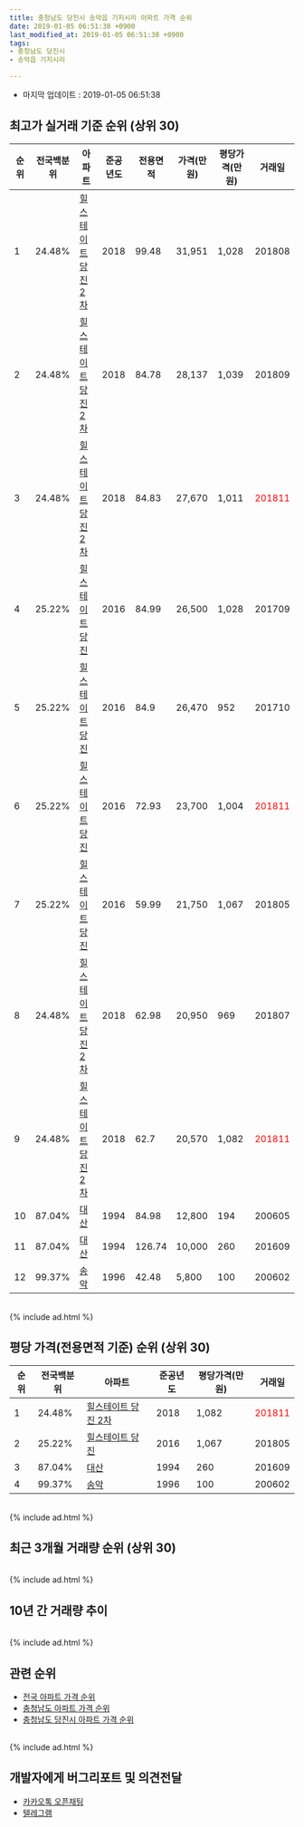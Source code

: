 ```yaml
---
title: 충청남도 당진시 송악읍 기지시리 아파트 가격 순위
date: 2019-01-05 06:51:38 +0900
last_modified_at: 2019-01-05 06:51:38 +0900
tags:
- 충청남도 당진시
- 송악읍 기지시리

---
```


* 마지막 업데이트 : 2019-01-05 06:51:38

## 최고가 실거래 기준 순위 (상위 30)


|순위|전국백분위|아파트|준공년도|전용면적|가격(만원)|평당가격(만원)|거래일|
|---|---|---|---|---|---|---|---|
|1|24.48%|[힐스테이트 당진 2차](https://search.naver.com/search.naver?query=%EC%B6%A9%EC%B2%AD%EB%82%A8%EB%8F%84+%EB%8B%B9%EC%A7%84%EC%8B%9C+%EC%86%A1%EC%95%85%EC%9D%8D+%EA%B8%B0%EC%A7%80%EC%8B%9C%EB%A6%AC+%ED%9E%90%EC%8A%A4%ED%85%8C%EC%9D%B4%ED%8A%B8+%EB%8B%B9%EC%A7%84+2%EC%B0%A8)|2018|99.48|31,951|1,028|201808|
|2|24.48%|[힐스테이트 당진 2차](https://search.naver.com/search.naver?query=%EC%B6%A9%EC%B2%AD%EB%82%A8%EB%8F%84+%EB%8B%B9%EC%A7%84%EC%8B%9C+%EC%86%A1%EC%95%85%EC%9D%8D+%EA%B8%B0%EC%A7%80%EC%8B%9C%EB%A6%AC+%ED%9E%90%EC%8A%A4%ED%85%8C%EC%9D%B4%ED%8A%B8+%EB%8B%B9%EC%A7%84+2%EC%B0%A8)|2018|84.78|28,137|1,039|201809|
|3|24.48%|[힐스테이트 당진 2차](https://search.naver.com/search.naver?query=%EC%B6%A9%EC%B2%AD%EB%82%A8%EB%8F%84+%EB%8B%B9%EC%A7%84%EC%8B%9C+%EC%86%A1%EC%95%85%EC%9D%8D+%EA%B8%B0%EC%A7%80%EC%8B%9C%EB%A6%AC+%ED%9E%90%EC%8A%A4%ED%85%8C%EC%9D%B4%ED%8A%B8+%EB%8B%B9%EC%A7%84+2%EC%B0%A8)|2018|84.83|27,670|1,011|<span style="color:red">201811</span>|
|4|25.22%|[힐스테이트 당진](https://search.naver.com/search.naver?query=%EC%B6%A9%EC%B2%AD%EB%82%A8%EB%8F%84+%EB%8B%B9%EC%A7%84%EC%8B%9C+%EC%86%A1%EC%95%85%EC%9D%8D+%EA%B8%B0%EC%A7%80%EC%8B%9C%EB%A6%AC+%ED%9E%90%EC%8A%A4%ED%85%8C%EC%9D%B4%ED%8A%B8+%EB%8B%B9%EC%A7%84)|2016|84.99|26,500|1,028|201709|
|5|25.22%|[힐스테이트 당진](https://search.naver.com/search.naver?query=%EC%B6%A9%EC%B2%AD%EB%82%A8%EB%8F%84+%EB%8B%B9%EC%A7%84%EC%8B%9C+%EC%86%A1%EC%95%85%EC%9D%8D+%EA%B8%B0%EC%A7%80%EC%8B%9C%EB%A6%AC+%ED%9E%90%EC%8A%A4%ED%85%8C%EC%9D%B4%ED%8A%B8+%EB%8B%B9%EC%A7%84)|2016|84.9|26,470|952|201710|
|6|25.22%|[힐스테이트 당진](https://search.naver.com/search.naver?query=%EC%B6%A9%EC%B2%AD%EB%82%A8%EB%8F%84+%EB%8B%B9%EC%A7%84%EC%8B%9C+%EC%86%A1%EC%95%85%EC%9D%8D+%EA%B8%B0%EC%A7%80%EC%8B%9C%EB%A6%AC+%ED%9E%90%EC%8A%A4%ED%85%8C%EC%9D%B4%ED%8A%B8+%EB%8B%B9%EC%A7%84)|2016|72.93|23,700|1,004|<span style="color:red">201811</span>|
|7|25.22%|[힐스테이트 당진](https://search.naver.com/search.naver?query=%EC%B6%A9%EC%B2%AD%EB%82%A8%EB%8F%84+%EB%8B%B9%EC%A7%84%EC%8B%9C+%EC%86%A1%EC%95%85%EC%9D%8D+%EA%B8%B0%EC%A7%80%EC%8B%9C%EB%A6%AC+%ED%9E%90%EC%8A%A4%ED%85%8C%EC%9D%B4%ED%8A%B8+%EB%8B%B9%EC%A7%84)|2016|59.99|21,750|1,067|201805|
|8|24.48%|[힐스테이트 당진 2차](https://search.naver.com/search.naver?query=%EC%B6%A9%EC%B2%AD%EB%82%A8%EB%8F%84+%EB%8B%B9%EC%A7%84%EC%8B%9C+%EC%86%A1%EC%95%85%EC%9D%8D+%EA%B8%B0%EC%A7%80%EC%8B%9C%EB%A6%AC+%ED%9E%90%EC%8A%A4%ED%85%8C%EC%9D%B4%ED%8A%B8+%EB%8B%B9%EC%A7%84+2%EC%B0%A8)|2018|62.98|20,950|969|201807|
|9|24.48%|[힐스테이트 당진 2차](https://search.naver.com/search.naver?query=%EC%B6%A9%EC%B2%AD%EB%82%A8%EB%8F%84+%EB%8B%B9%EC%A7%84%EC%8B%9C+%EC%86%A1%EC%95%85%EC%9D%8D+%EA%B8%B0%EC%A7%80%EC%8B%9C%EB%A6%AC+%ED%9E%90%EC%8A%A4%ED%85%8C%EC%9D%B4%ED%8A%B8+%EB%8B%B9%EC%A7%84+2%EC%B0%A8)|2018|62.7|20,570|1,082|<span style="color:red">201811</span>|
|10|87.04%|[대산](https://search.naver.com/search.naver?query=%EC%B6%A9%EC%B2%AD%EB%82%A8%EB%8F%84+%EB%8B%B9%EC%A7%84%EC%8B%9C+%EC%86%A1%EC%95%85%EC%9D%8D+%EA%B8%B0%EC%A7%80%EC%8B%9C%EB%A6%AC+%EB%8C%80%EC%82%B0)|1994|84.98|12,800|194|200605|
|11|87.04%|[대산](https://search.naver.com/search.naver?query=%EC%B6%A9%EC%B2%AD%EB%82%A8%EB%8F%84+%EB%8B%B9%EC%A7%84%EC%8B%9C+%EC%86%A1%EC%95%85%EC%9D%8D+%EA%B8%B0%EC%A7%80%EC%8B%9C%EB%A6%AC+%EB%8C%80%EC%82%B0)|1994|126.74|10,000|260|201609|
|12|99.37%|[송악](https://search.naver.com/search.naver?query=%EC%B6%A9%EC%B2%AD%EB%82%A8%EB%8F%84+%EB%8B%B9%EC%A7%84%EC%8B%9C+%EC%86%A1%EC%95%85%EC%9D%8D+%EA%B8%B0%EC%A7%80%EC%8B%9C%EB%A6%AC+%EC%86%A1%EC%95%85)|1996|42.48|5,800|100|200602|


<br>
{% include ad.html %}
<br>

## 평당 가격(전용면적 기준) 순위 (상위 30)


|순위|전국백분위|아파트|준공년도|평당가격(만원)|거래일|
|---|---|---|---|---|---|
|1|24.48%|[힐스테이트 당진 2차](https://search.naver.com/search.naver?query=%EC%B6%A9%EC%B2%AD%EB%82%A8%EB%8F%84+%EB%8B%B9%EC%A7%84%EC%8B%9C+%EC%86%A1%EC%95%85%EC%9D%8D+%EA%B8%B0%EC%A7%80%EC%8B%9C%EB%A6%AC+%ED%9E%90%EC%8A%A4%ED%85%8C%EC%9D%B4%ED%8A%B8+%EB%8B%B9%EC%A7%84+2%EC%B0%A8)|2018|1,082|<span style="color:red">201811</span>|
|2|25.22%|[힐스테이트 당진](https://search.naver.com/search.naver?query=%EC%B6%A9%EC%B2%AD%EB%82%A8%EB%8F%84+%EB%8B%B9%EC%A7%84%EC%8B%9C+%EC%86%A1%EC%95%85%EC%9D%8D+%EA%B8%B0%EC%A7%80%EC%8B%9C%EB%A6%AC+%ED%9E%90%EC%8A%A4%ED%85%8C%EC%9D%B4%ED%8A%B8+%EB%8B%B9%EC%A7%84)|2016|1,067|201805|
|3|87.04%|[대산](https://search.naver.com/search.naver?query=%EC%B6%A9%EC%B2%AD%EB%82%A8%EB%8F%84+%EB%8B%B9%EC%A7%84%EC%8B%9C+%EC%86%A1%EC%95%85%EC%9D%8D+%EA%B8%B0%EC%A7%80%EC%8B%9C%EB%A6%AC+%EB%8C%80%EC%82%B0)|1994|260|201609|
|4|99.37%|[송악](https://search.naver.com/search.naver?query=%EC%B6%A9%EC%B2%AD%EB%82%A8%EB%8F%84+%EB%8B%B9%EC%A7%84%EC%8B%9C+%EC%86%A1%EC%95%85%EC%9D%8D+%EA%B8%B0%EC%A7%80%EC%8B%9C%EB%A6%AC+%EC%86%A1%EC%95%85)|1996|100|200602|


<br>
{% include ad.html %}
<br>

## 최근 3개월 거래량 순위 (상위 30)


<div style="width:100%;">
    <canvas id="deal_count_ranking" height="250"></canvas>
</div>


<script>
new Chart(document.getElementById("deal_count_ranking"), {
    type: 'horizontalBar',
    data: {
        labels: ['힐스테이트 당진', '힐스테이트 당진 2차', '송악'],
        datasets: [{
            label: '실거래 수',
            data: [7, 3, 1],
            borderColor: "rgba(255, 0, 128, 1)",
            backgroundColor: "rgba(255, 0, 128, 0.5)",
            fill: false,
        }]
    },
    options: {
        responsive: true,
        title: {
            display: true,
            text: '최근 3개월 거래량 순위'
        },
        tooltips: {
            mode: 'index',
            intersect: false,
            callbacks: {
                title: function(tooltipItems, data) {
                    return "실거래 수:";
                },
                label: function(tooltipItem, data) {
                    return data.labels[tooltipItem.index] + ": " + tooltipItem.xLabel;
                }
            }
        },
        hover: {
            mode: 'nearest',
            intersect: true
        },
        scales: {
            xAxes: [{
                display: true,
                scaleLabel: {
                    display: true,
                    labelString: '실거래 수'
                },
                ticks: {
                    suggestedMin: 0,
                }
            }],
            yAxes: [{
                display: true,
                ticks: {
                    autoSkip: false,
                    callback: function(value, index, values) {
                        if (value.length > 15)
                            return value.substr(0, 13) + "...";
                        else
                            return value;
                    }
                },
                scaleLabel: {
                    display: false,
                }
            }]
        }
    }
});

</script>


<br>
{% include ad.html %}
<br>

## 10년 간 거래량 추이


<div style="width:100%;">
    <canvas id="deal_progress" height="250"></canvas>
</div>

<script>
new Chart(document.getElementById("deal_progress"), {
    type: 'line',
    data: {
        labels: ['200901','200902','200903','200904','200905','200906','200907','200908','200909','200910','200911','200912','201001','201002','201003','201004','201005','201006','201007','201008','201009','201010','201011','201012','201101','201102','201103','201104','201105','201106','201107','201108','201109','201110','201111','201112','201201','201202','201203','201204','201205','201206','201207','201208','201209','201210','201211','201212','201301','201302','201303','201304','201305','201306','201307','201308','201309','201310','201311','201312','201401','201402','201403','201404','201405','201406','201407','201408','201409','201410','201411','201412','201501','201502','201503','201504','201505','201506','201507','201508','201509','201510','201511','201512','201601','201602','201603','201604','201605','201606','201607','201608','201609','201610','201611','201612','201701','201702','201703','201704','201705','201706','201707','201708','201709','201710','201711','201712','201801','201802','201803','201804','201805','201806','201807','201808','201809','201810','201811','201812','201901'],
        datasets: [{
            label: '실거래 수',
            pointRadius: 1,
            data: [3, 1, 0, 0, 2, 0, 1, 0, 1, 1, 1, 0, 1, 1, 0, 0, 0, 0, 2, 0, 0, 0, 1, 2, 0, 0, 0, 0, 0, 1, 0, 1, 0, 0, 0, 1, 1, 0, 0, 0, 2, 0, 0, 1, 2, 1, 1, 1, 0, 0, 1, 1, 1, 1, 2, 1, 1, 4, 1, 0, 1, 0, 0, 1, 4, 1, 0, 1, 4, 3, 2, 2, 0, 1, 2, 2, 1, 4, 4, 3, 1, 1, 1, 4, 4, 2, 4, 1, 0, 0, 2, 1, 2, 3, 1, 2, 0, 2, 3, 3, 1, 0, 3, 1, 3, 2, 4, 1, 0, 1, 3, 5, 1, 4, 1, 6, 4, 5, 11, 0, 0],
            borderColor: "rgba(255, 201, 14, 1)",
            backgroundColor: "rgba(255, 201, 14, 0.5)",
            fill: true,
        }]
    },
    options: {
        responsive: true,
        title: {
            display: true,
            text: '10년간 거래량 추이'
        },
        tooltips: {
            mode: 'index',
            intersect: false,
        },
        hover: {
            mode: 'nearest',
            intersect: true
        },
        scales: {
            xAxes: [{
                display: true,
                scaleLabel: {
                    display: true,
                    labelString: '년/월'
                }
            }],
            yAxes: [{
                display: true,
                ticks: {
                    suggestedMin: 0,
                },
                scaleLabel: {
                    display: true,
                    labelString: '실거래 수'
                }
            }]
        }
    }
});

</script>


<br>
{% include ad.html %}
<br>

## 관련 순위

- [전국 아파트 가격 순위](https://inasie.github.io/apt-ranking/전국)
- [충청남도 아파트 가격 순위](https://inasie.github.io/apt-ranking/충청남도)
- [충청남도 당진시 아파트 가격 순위](https://inasie.github.io/apt-ranking/충청남도-당진시)


<br>
{% include ad.html %}
<br>

## 개발자에게 버그리포트 및 의견전달

- [카카오톡 오픈채팅](https://open.kakao.com/o/gLJUAP4)
- [텔레그램](https://t.me/inasie)


